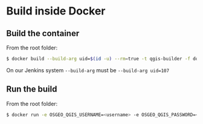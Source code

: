 # Build inside Docker

## Build the container

From the root folder:

```bash
$ docker build --build-arg uid=$(id -u) --rm=true -t qgis-builder -f docker/Dockerfile .
```
On our Jenkins system `--build-arg` must be `--build-arg uid=107`

## Run the build

From the root folder:

```bash
$ docker run -e OSGEO_QGIS_USERNAME=<username> -e OSGEO_QGIS_PASSWORD=<password> -e GEM_QGIS_DOCS=<key path> -t -i -v $(pwd):/io --rm qgis-builder release NEW_VERSION=vX.Y.Z
```
